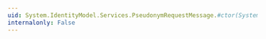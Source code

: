 ```yaml
---
uid: System.IdentityModel.Services.PseudonymRequestMessage.#ctor(System.Uri)
internalonly: False
---
```

